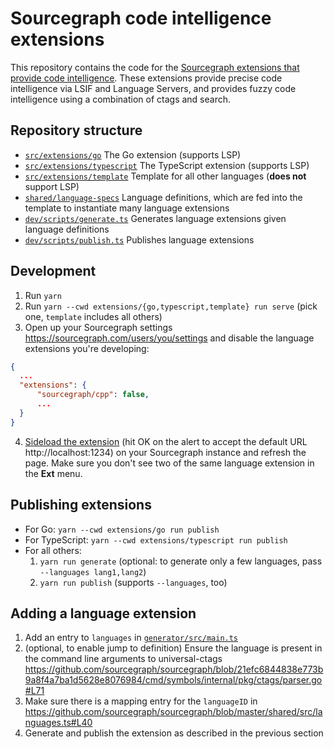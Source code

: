 # Sourcegraph code intelligence extensions

This repository contains the code for the [Sourcegraph extensions that provide code intelligence](https://sourcegraph.com/extensions?query=category%3A%22Programming+languages%22). These extensions provide precise code intelligence via LSIF and Language Servers, and provides fuzzy code intelligence using a combination of ctags and search.

## Repository structure

-   [`src/extensions/go`](./src/extensions/go) The Go extension (supports LSP)
-   [`src/extensions/typescript`](./src/extensions/typescript) The TypeScript extension (supports LSP)
-   [`src/extensions/template`](./src/extensions/template) Template for all other languages (**does not** support LSP)
-   [`shared/language-specs`](./shared/language-specs) Language definitions, which are fed into the template to instantiate many language extensions
-   [`dev/scripts/generate.ts`](./scripts/generate.ts) Generates language extensions given language definitions
-   [`dev/scripts/publish.ts`](./scripts/publish.ts) Publishes language extensions

## Development

1. Run `yarn`
1. Run `yarn --cwd extensions/{go,typescript,template} run serve` (pick one, `template` includes all others)
1. Open up your Sourcegraph settings https://sourcegraph.com/users/you/settings and disable the language extensions you're developing:

```json
{
  ...
  "extensions": {
      "sourcegraph/cpp": false,
      ...
  }
}
```

4. [Sideload the extension](https://docs.sourcegraph.com/extensions/authoring/local_development) (hit OK on the alert to accept the default URL http://localhost:1234) on your Sourcegraph instance and refresh the page. Make sure you don't see two of the same language extension in the **Ext** menu.

## Publishing extensions

-   For Go: `yarn --cwd extensions/go run publish`
-   For TypeScript: `yarn --cwd extensions/typescript run publish`
-   For all others:
    1. `yarn run generate` (optional: to generate only a few languages, pass `--languages lang1,lang2`)
    1. `yarn run publish` (supports `--languages`, too)

## Adding a language extension

1. Add an entry to `languages` in [`generator/src/main.ts`](generator/src/main.ts)
1. (optional, to enable jump to definition) Ensure the language is present in the command line arguments to universal-ctags https://github.com/sourcegraph/sourcegraph/blob/21efc6844838e773b9a8f4a7ba1d5628e8076984/cmd/symbols/internal/pkg/ctags/parser.go#L71
1. Make sure there is a mapping entry for the `languageID` in https://github.com/sourcegraph/sourcegraph/blob/master/shared/src/languages.ts#L40
1. Generate and publish the extension as described in the previous section
